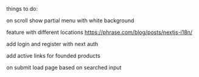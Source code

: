 things to do:

on scroll show partial menu with white background

feature with different locations https://phrase.com/blog/posts/nextjs-i18n/

add login and register with next auth

add active links for founded products

on submit load page based on searched input
